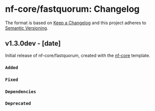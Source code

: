 # nf-core/fastquorum: Changelog

The format is based on [Keep a Changelog](https://keepachangelog.com/en/1.0.0/)
and this project adheres to [Semantic Versioning](https://semver.org/spec/v2.0.0.html).

## v1.3.0dev - [date]

Initial release of nf-core/fastquorum, created with the [nf-core](https://nf-co.re/) template.

### `Added`

### `Fixed`

### `Dependencies`

### `Deprecated`
